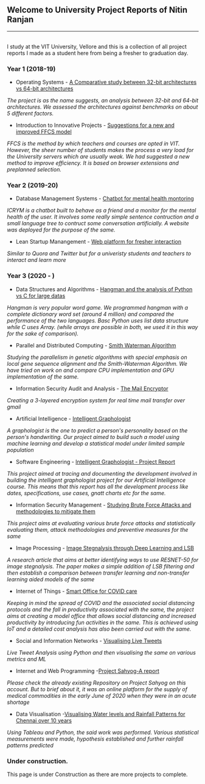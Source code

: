 ## Welcome to University Project Reports of Nitin Ranjan
<hr>  <br>
I study at the VIT University, Vellore and this is a collection of all project reports I made as a student here from being a fresher to graduation day.

### Year 1 (2018-19)

- Operating Systems - [A Comparative study between 32-bit architectures vs 64-bit architectures](https://github.com/NitinR2510/Project_Reports/blob/main/OS.docx)

_The project is as the name suggests, an analysis between 32-bit and 64-bit architectures.
We assessed the architectures against benchmarks on about 5 different factors._

- Introduction to Innovative Projects - [Suggestions for a new and improved FFCS model](https://github.com/NitinR2510/Project_Reports/blob/main/IIP.pdf)

_FFCS is the method by which teachers and courses are opted in VIT.
However, the sheer number of students makes the process a very load for the University servers which are usually weak. 
We had suggested a new method to improve efficiency.
It is based on browser extensions and preplanned selection._

### Year 2 (2019-20)
- Database Management Systems - [Chatbot for mental health montoring](https://github.com/NitinR2510/Project_Reports/blob/main/DBMS.pdf)

_ICRYM is a chatbot built to behave as a friend and a monitor for the mental health of the user. It involves some really simple sentence contruction and a small language tree to contruct some conversation artificially. A website was deployed for the purpose of the same._

- Lean Startup Manangement - [Web platform for fresher interaction](https://github.com/NitinR2510/Project_Reports/blob/main/LSM.pdf)

_Similar to Quora and Twitter but for a univeristy students and teachers to interact and learn more_

### Year 3 (2020 - )
- Data Structures and Algorithms - [Hangman and the analysis of Python vs C for large datas](https://github.com/NitinR2510/Project_Reports/blob/main/DSA.pdf)

_Hangman is very popular word game. We programmed hangman with a complete dictionary word set (around 4 million) and compared the performance of the two languages. Basc Python uses list data structure while C uses Array. (while arrays are possible in both, we used it in this way for the sake of comparison)._

- Parallel and Distributed Computing - [Smith Waterman Algorithm](https://github.com/NitinR2510/Project_Reports/blob/main/PDC.pdf)

_Studying the parallelism in genetic algorithms with special emphasis on local gene sequence alignment and the Smith-Waterman Algorithm. We have tried on work on and compare CPU implementation and GPU implementation of the same._ 

- Information Security Audit and Analysis - [The Mail Encryptor](https://github.com/NitinR2510/Project_Reports/blob/main/ISAA.pdf)

_Creating a 3-layered encryption system for real time mail transfer over gmail_

- Artificial Intelligence - [Intelligent Graphologist](https://github.com/NitinR2510/Project_Reports/blob/main/AI.pdf)

_A graphologist is the one to predict a person's personality based on the person's handwriting. Our project aimed to build such a model using machine learning and develop a statistical model under limited sample population_

- Software Engineering - [Intelligent Graphologist - Project Report](https://github.com/NitinR2510/Project_Reports/blob/main/software_pr.pdf)

_This project aimed at tracing and documenting the development involved in building the intelligent graphologist project for our 
Artificial Intelligence course. This means that this report has all the development process like dates, specifications, use cases, gnatt charts etc for the same._

- Information Security Management - [Studying Brute Force Attacks and methodologies to mitigate them](https://github.com/NitinR2510/Project_Reports/blob/main/INFORMATION%20SECURITY%20MANAGEMENT.pdf)

_This project aims at evaluating various brute force attacks and statistically evaluating them, attack methodologies and preventive measures for the same_

- Image Processing - [Image Stegnalysis through Deep Learning and LSB](https://github.com/NitinR2510/Project_Reports/blob/main/IMAGE%20PROCESSING.pdf)

_A research article that aims at better identifying ways to use RESNET-50 for image stegnalysis. The paper makes a simple addition of LSB filtering and then establish a comparison between transfer learning and non-transfer learning aided models of the same_

- Internet of Things - [Smart Office for COVID care](https://github.com/NitinR2510/Project_Reports/blob/main/IOT.pdf)


_Keeping in mind the spread of COVID and the associated social distancing protocols and the fall in productivity associated with the same, the project aims at creating a model office that allows social distancing and increased productivity by introducing fun activities in the same. This is achieved using IoT and a detailed cost analysis has also been carried out with the same._

- Social and Information Networks - [Visualising Live Tweets](https://github.com/NitinR2510/Project_Reports/blob/main/SOCIAL_INFORMATION_NETWORKS.pdf)


_Live Tweet Analysis using Python and then visualising the same on various metrics and ML_

- Internet and Web Programming -[Project Sahyog-A report](https://github.com/NitinR2510/Project_Reports/blob/main/IWP.pdf)


_Please check the already existing Repository on Project Sahyog on this account. But to brief about it, it was an online platform for the supply of medical commodities in the early June of 2020 when they were in an acute shortage_

- Data Visualisation -[Visualising Water levels and Rainfall Patterns for Chennai over 10 years](https://github.com/NitinR2510/Project_Reports/blob/main/DATA_VISUALISATION.pdf)


_Using Tableau and Python, the said work was performed. Various statistical measurements were made, hypothesis established and further rainfall patterns predicted_



### Under construction. 
This page is under Construction as there are more projects to complete.
